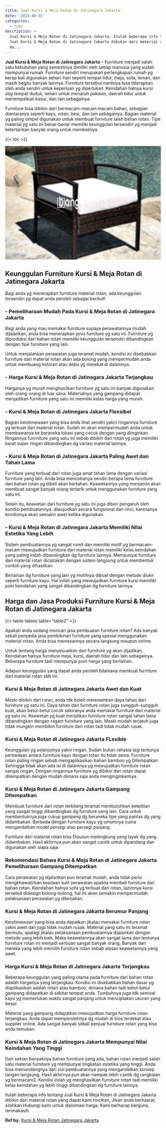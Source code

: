 ```yaml
---
title: Jual Kursi & Meja Rotan di Jatinegara Jakarta
date: '2025-08-01'
categories:
  - toko
description: >-
  Jual Kursi & Meja Rotan di Jatinegara Jakarta. Itulah beberapa info tentang
  Jual Kursi & Meja Rotan di Jatinegara Jakarta dibikin dari material rotan yang
  da...
---
```


**Jual Kursi & Meja Rotan di Jatinegara Jakarta** – Furniture menjadi salah satu kebutuhan yang semestinya dimiliki oleh setiap manusia yang sudah mempunyai rumah. Furniture sendiri merupakan perlengkapan rumah yg kerap kali digunakan sehari-hari seperti tempat tidur, meja, sofa, lemari, dan masih begitu banyak lainnya. Furniture tersebut nantinya bisa diterapkan oleh anda sendiri untuk keperluan yg diperlukan. Keindahan halnya kursi sbg tempat duduk, lemari untuk menaruh pakaian, daerah tidur untuk menempatkan kasur, dan lain sebagainya.

Furniture bisa dibikin dari bermacam-macam macam bahan, sebagian diantaranya seperti kayu, rotan, besi, dan lain sebagainya. Bagian material yg paling simpel digunakan untuk membuat furniture ialah bahan rotan. Tipe material yg satu ini benar-benar memiliki keunggulan tersendiri yg menjadi ketertarikan banyak orang untuk membelinya.

{{< toc >}}

![Jual Kursi & Meja Rotan di Jatinegara Jakarta](/images/kursi-meja-rotan-murah03.png)

## Keunggulan Furniture Kursi & Meja Rotan di Jatinegara Jakarta

Bagi anda yg menerapkan furniture material rotan, ada keunggulan tersendiri yg dapat anda peroleh sebagai berikut!

### \- Pemeliharaan Mudah Pada Kursi & Meja Rotan di Jatinegara Jakarta

Bagi anda yang mau memakai furniture supaya perawatannya mudah dijalankan, anda bisa menerapkan jenis furniture yg satu ini. Furniture yg diproduksi dari bahan rotan memiliki keunggulan tersendiri dibandingkan dengan tipe furniture yang lain.

Untuk menjalankan perawatan juga teramat mudah, kondisi ini disebabkan furniture dari material rotan akan ada bolong yang mempermudah anda untuk membuang kotoran atau debu yg merekat di dalamnya.

### \- Harga Kursi & Meja Rotan di Jatinegara Jakarta Terjangkau

Harganya yg murah menghasilkan furniture yg satu ini banyak digunakan oleh orang-orang di luar sana. Materialnya yang gampang didapat menjadikan furniture yang satu ini memiliki kelas harga yang murah.

### \- Kursi & Meja Rotan di Jatinegara Jakarta Flexsibel

Bagian keistimewaan yang bisa anda lihat sendiri yakni ringannya furniture yg terbuat dari material rotan. Sudah ini akan mempermudah anda untuk membawanya ke beraneka lokasi yang cocok dengan yang diinginkan. Ringannya funrniture yang satu ini sebab dibikin dari rotan yg juga memiliki berat super ringan dibandingkan dg variasi material lainnya.

### \- Kursi & Meja Rotan di Jatinegara Jakarta Paling Awet dan Tahan Lama

Furniture yang terbuat dari rotan juga amat tahan lama dengan variasi furniture yang lain. Anda bisa mencobanya sendiri berapa lama furniture dari bahan rotan yg dibeli akan bertahan. Keawetannya yang menjamin akan membuat sangat banyak orang tertarik untuk menggunakan furniture yang satu ini.

Selain itu, keawetan dari furniture yg satu ini juga diberi pengaruh oleh kondisi pembuatannya. diwujudkan secara fungsional dan rinci, karenanya kondisinya akan semakin awet ketika digunakan.

### \- Kursi & Meja Rotan di Jatinegara Jakarta Memiliki Nilai Estetika Yang Lebih

Sistem pembuatannya yg sangat rumit dan memiliki motif yg bermacam-macam mewujudkan furniture dari material rotan memiliki kelas keindahan yang paling indah dibandingkan dg furniture lainnya. Mempunyai furniture dari material rotan diciptakan dengan sistem langsung untuk membentuk contoh yang dihasilkan.

Berlainan dg furniture yang lain yg motifnya dibuat dengan metode diukir seperti furniture kayu. Hal inilah yang mewujudkan furniture kursi memiliki poin keindahan yang sangat dibandingkan dg furniture lainnya.

## Harga dan Jasa Produksi Furniture Kursi & Meja Rotan di Jatinegara Jakarta

{{< table-tables table="table2" >}}

Apakah anda sedang mencari jasa pembuatan furniture rotan? Ada banyak sekali penyedia jasa pembikinan furniture yang spesial menggunakan material rotan. Anda bisa memesannya secara langsung maupun online.

Untuk tentang harga menyesuaikan dari furniture yg akan dijadikan. Keindahan halnya furniture meja, kursi, daerah tidur dan lain sebagainya. Beberapa furniture tadi mempunyai poin harga yang berlainan.

Adapun keunggulan yang dapat anda peroleh bilamana membuat furniture dari material rotan sbb ini:

### Kursi & Meja Rotan di Jatinegara Jakarta Awet dan Kuat

Meski dibikin dari rotan, anda tdk boleh meremehkan daya tahan dari furniture yg satu ini. Daya tahan dari furniture rotan juga sungguh-sungguh kuat, akan betul-betul cocok sekiranya anda memakai furniture dari material yg satu ini. Keawetan yg kuat menjdikan furniture rotan sangat tahan lama dibandingkan dengan ragam furniture yang lain. Meski mudah terjatuh juga tidak mungkin membikin furniture dari rotan tadi tidak mudah rusak.

### Kursi & Meja Rotan di Jatinegara Jakarta FLexible

Keunggulan yg selanjutnya yakni ringan. Sudah bukan rahasia lagi tentunya perbedaan antara furniture kayu dengan rotan itu tidak sama. Furniture rotan paling ringan sebab mengaplikasikan bahan bamboo yg Ditempatkan. Sehingga tidak akan ada isi di dalamnya yg mewujudkan furniture rotan sangat ringan. Dengan ringannya furniture yg dibikin dari rotan dapat ditempatkan dengan mudah dimana saja anda menginginkannya.

### Kursi & Meja Rotan di Jatinegara Jakarta Gampang Ditempatkan

Membuat furniture dari rotan terbilang teramat membutuhkan ketelitian yang sangat tinggi dibandingkan dg furniture yang lain. Cara untuk membentuknya juga cukup gampang dg beraneka tipe yang pantas dg yang didambakan. Berbeda dengan furniture kayu yg umumnya cuma mengandalkan model persegi atau persegi panjang.

Furniture dari material rotan bisa Disusun melengkung yang layak dg yang didambakan. Hasil akhirnya pun akan sangat cantik untuk dipandang dan digunakan oleh siapa saja.

### Rekomendasi Bahwa Kursi & Meja Rotan di Jatinegara Jakarta Pemeliharaan Gampang Ditempatkan

Cara perawatan yg dijalankan pun teramat mudah, anda tidak perlu mengkhawatirkan keadaan sulit perawatan apabila membeli furniture dari bahan rotan. Keindahan halnya sofa yg terbuat dari rotan, lazimnya kursi tersebut didesign bolong-bolong, hal ini akan semakin mempermudah pelaksanaan perawatan yg dikerjakan.

### Kursi & Meja Rotan di Jatinegara Jakarta Berumur Panjang

Keistimewaan yang bisa anda dapatkan jikalau memakai furniture rotan yakni awet dan juga tidak mudah rusak. Material yang satu ini teramat bermutu, apalagi jikalau pelaksanaan pembuatannya dijalankan dengan metode yang lebih baik. Maka keawetannya akan sangat lama dan tentunya furniture rotan ini menjadi serbuan sangat banyak orang. Banyak dari mereka yang lebih memilih furniture rotan sebab alasan keawetannya yang awet.

### Harga Kursi & Meja Rotan di Jatinegara Jakarta Terjangkau

Beberapa keunggulan yang paling utama pada furniture dari bahan rotan adalah harganya yang terjangkau. Kondisi ini disebabkan bahan dasar yg diaplikasikan adalah rotan atau bamboo, dimana bahan tadi betul-betul gampang didapatkan di sekitar tempat anda. Tumbuhnya juga tdk semisal kayu yg memerlukan waktu sangat panjang untuk menciptakan ukuran yang besar.

Material yang gampang didapatkan mewujudkan harga furniture rotan terjangkau. Anda dapat memperolehnya dg mudah di kios terdekat atau supplier online. Ada sangat banyak sekali penjual furniture rotan yang bisa anda temukan.

### Kursi & Meja Rotan di Jatinegara Jakarta Mempunyai Nilai Keindahan Yang Tinggi

Dari sekian banyaknya bahan furniture yang ada, bahan rotan menjadi salah satu material furniture yg mempunyai tingkatan estetika yang tinggi. Anda bisa memandangnya dari sisi pembuatannya yang mengandalkan konsep tangan langsung. Hasil akhirnya pun akan nampak lebih cantik dg rangkaian yg bermacam2. Kondisi inilah yg menghasilkan furniture rotan tadi memiliki kelas keindahan yg lebih tinggi dibandingkan dg furniture lainnya.

Itulah beberapa info tentang Jual Kursi & Meja Rotan di Jatinegara Jakarta dibikin dari material rotan yang dapat kami rincikan, Jikan anda berhasrat, silahkan Hubungi kami untuk diplomasi harga. Kami berharap berguna, terimakasih.

**Ref by:** [Kursi & Meja Rotan Jatinegara Jakarta](https://id.wikipedia.org/wiki/Kursi)
